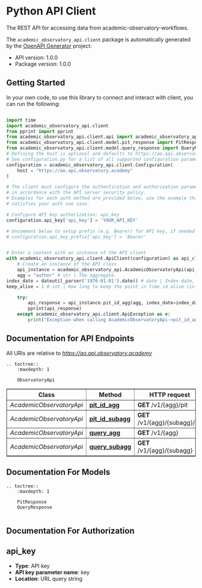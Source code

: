 # Python API Client
The REST API for accessing data from academic-observatory-workflows. 

The `academic_observatory_api.client` package is automatically generated by the [OpenAPI Generator](https://openapi-generator.tech) project:

- API version: 1.0.0
- Package version: 1.0.0

## Getting Started
In your own code, to use this library to connect and interact with client,
you can run the following:

```python

import time
import academic_observatory_api.client
from pprint import pprint
from academic_observatory_api.client.api import academic_observatory_api
from academic_observatory_api.client.model.pit_response import PitResponse
from academic_observatory_api.client.model.query_response import QueryResponse
# Defining the host is optional and defaults to https://ao.api.observatory.academy
# See configuration.py for a list of all supported configuration parameters.
configuration = academic_observatory_api.client.Configuration(
    host = "https://ao.api.observatory.academy"
)

# The client must configure the authentication and authorization parameters
# in accordance with the API server security policy.
# Examples for each auth method are provided below, use the example that
# satisfies your auth use case.

# Configure API key authorization: api_key
configuration.api_key['api_key'] = 'YOUR_API_KEY'

# Uncomment below to setup prefix (e.g. Bearer) for API key, if needed
# configuration.api_key_prefix['api_key'] = 'Bearer'


# Enter a context with an instance of the API client
with academic_observatory_api.client.ApiClient(configuration) as api_client:
    # Create an instance of the API class
    api_instance = academic_observatory_api.AcademicObservatoryApi(api_client)
    agg = "author" # str | The aggregate.
index_date = dateutil_parser('1970-01-01').date() # date | Index date, defaults to latest (optional)
keep_alive = 1 # int | How long to keep the point in time id alive (in minutes)  (optional)

    try:
        api_response = api_instance.pit_id_agg(agg, index_date=index_date, keep_alive=keep_alive)
        pprint(api_response)
    except academic_observatory_api.client.ApiException as e:
        print("Exception when calling AcademicObservatoryApi->pit_id_agg: %s\n" % e)
```

## Documentation for API Endpoints

All URIs are relative to *https://ao.api.observatory.academy*

```eval_rst
.. toctree::
    :maxdepth: 1

    ObservatoryApi
```

<div class="wy-table-responsive"><table border="1" class="docutils">
<thead>
<tr>
<th>Class</th>
<th>Method</th>
<th>HTTP request</th>
<th>Description</th>
</tr>
</thead>
<tbody>


<tr>
<td><em>AcademicObservatoryApi</em></td>
<td><a href="AcademicObservatoryApi.html#pit_id_agg"><strong>pit_id_agg</strong></a></td>
<td><strong>GET</strong> /v1/{agg}/pit</td>
<td></td>
</tr>

<tr>
<td><em>AcademicObservatoryApi</em></td>
<td><a href="AcademicObservatoryApi.html#pit_id_subagg"><strong>pit_id_subagg</strong></a></td>
<td><strong>GET</strong> /v1/{agg}/{subagg}/pit</td>
<td></td>
</tr>

<tr>
<td><em>AcademicObservatoryApi</em></td>
<td><a href="AcademicObservatoryApi.html#query_agg"><strong>query_agg</strong></a></td>
<td><strong>GET</strong> /v1/{agg}</td>
<td></td>
</tr>

<tr>
<td><em>AcademicObservatoryApi</em></td>
<td><a href="AcademicObservatoryApi.html#query_subagg"><strong>query_subagg</strong></a></td>
<td><strong>GET</strong> /v1/{agg}/{subagg}</td>
<td></td>
</tr>


</tbody>
</table></div>

## Documentation For Models
```eval_rst
.. toctree::
    :maxdepth: 1

    PitResponse
    QueryResponse
    
```

## Documentation For Authorization


## api_key

- **Type**: API key
- **API key parameter name**: key
- **Location**: URL query string

